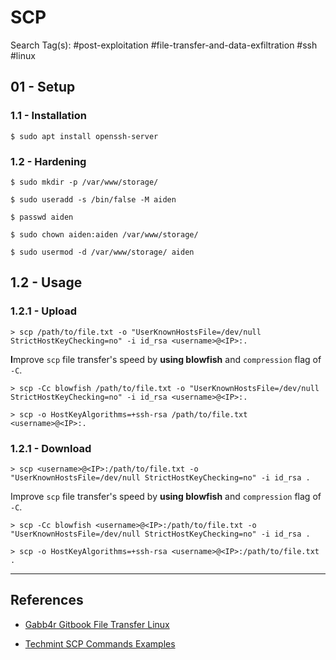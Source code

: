 # SCP

Search Tag(s): #post-exploitation #file-transfer-and-data-exfiltration #ssh #linux

## 01 - Setup

### 1.1 - Installation

```
$ sudo apt install openssh-server
```

### 1.2 - Hardening

```
$ sudo mkdir -p /var/www/storage/

$ sudo useradd -s /bin/false -M aiden

$ passwd aiden

$ sudo chown aiden:aiden /var/www/storage/

$ sudo usermod -d /var/www/storage/ aiden
```

## 1.2 - Usage

### 1.2.1 - Upload

```
> scp /path/to/file.txt -o "UserKnownHostsFile=/dev/null StrictHostKeyChecking=no" -i id_rsa <username>@<IP>:.
```

**I**mprove `scp` file transfer's speed by **using blowfish** and `compression` flag of `-C`.

```
> scp -Cc blowfish /path/to/file.txt -o "UserKnownHostsFile=/dev/null StrictHostKeyChecking=no" -i id_rsa <username>@<IP>:.

> scp -o HostKeyAlgorithms=+ssh-rsa /path/to/file.txt <username>@<IP>:.
```

### 1.2.1 - Download

```
> scp <username>@<IP>:/path/to/file.txt -o "UserKnownHostsFile=/dev/null StrictHostKeyChecking=no" -i id_rsa .
```

Improve `scp` file transfer's speed by **using blowfish** and `compression` flag of `-C`.

```
> scp -Cc blowfish <username>@<IP>:/path/to/file.txt -o "UserKnownHostsFile=/dev/null StrictHostKeyChecking=no" -i id_rsa .

> scp -o HostKeyAlgorithms=+ssh-rsa <username>@<IP>:/path/to/file.txt .
```

---
## References

- [Gabb4r Gitbook File Transfer Linux](https://gabb4r.gitbook.io/oscp-notes/file-transfer/linux)

- [Techmint SCP Commands Examples](https://www.tecmint.com/scp-commands-examples/)